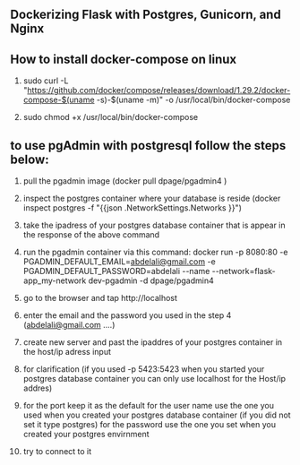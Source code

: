## Dockerizing Flask with Postgres, Gunicorn, and Nginx

## How to install docker-compose on linux

1. sudo curl -L "https://github.com/docker/compose/releases/download/1.29.2/docker-compose-$(uname -s)-$(uname -m)" -o /usr/local/bin/docker-compose

2. sudo chmod +x /usr/local/bin/docker-compose

## to use pgAdmin with postgresql follow the steps below:

1. pull the pgadmin image (docker pull dpage/pgadmin4 )
2. inspect the postgres container where your database is reside (docker inspect postgres -f "{{json .NetworkSettings.Networks }}")
3. take the ipadress of your postgres database container that is appear in the response of the above command
4. run the pgadmin container via this command:
   docker run -p 8080:80 -e PGADMIN_DEFAULT_EMAIL=abdelali@gmail.com -e PGADMIN_DEFAULT_PASSWORD=abdelali --name --network=flask-app_my-network dev-pgadmin -d dpage/pgadmin4
5. go to the browser and tap http://localhost
6. enter the email and the password you used in the step 4 (abdelali@gmail.com ....)
7. create new server and past the ipaddres of your postgres container in the host/ip adress input
8. for clarification (if you used -p 5423:5423 when you started your postgres database container you can only use localhost for the Host/ip addres)

9. for the port keep it as the default for the user name use the one you used when you created your postgres database container (if you did not set it type postgres) for the password use the one you set when you created your postgres envirnment

10. try to connect to it

